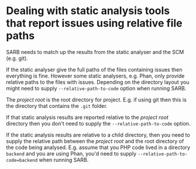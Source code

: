 # Dealing with static analysis tools that report issues using relative file paths

SARB needs to match up the results from the static analyser and the SCM (e.g. git). 

If the static analyser give the full paths of the files containing issues then everything is fine. 
However some static analysers, e.g. Phan, only provide relative paths to the files with issues. 
Depending on the directory layout you might need to supply `--relative-path-to-code` option when running SARB.

The _project root_ is the root directory for project. E.g. if using git then this is the directory that contains the `.git` folder.

If that static analysis results are reported relative to the _project root_ directory then you don't need to supply the `--relative-path-to-code` option.

If the static analysis results are relative to a child directory, then you need to supply the relative path between the _project root_ and the root directory of the code being analysed.
E.g. assume that you PHP code lived in a directory `backend` and you are using Phan, you'd need to supply `--relative-path-to-code=backend` when running SARB.


